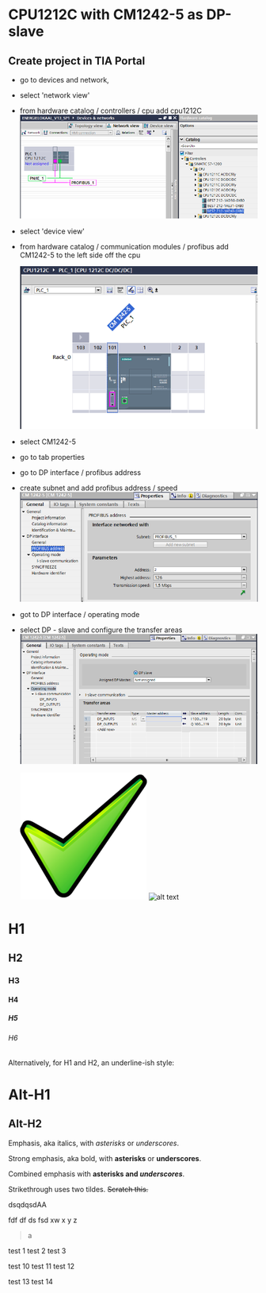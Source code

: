 # CPU1212C with CM1242-5 as DP-slave

## Create project in TIA Portal

* go to devices and network,
* select 'network view'
* from hardware catalog / controllers / cpu add cpu1212C
  ![alt text](Images/addCpu.png?raw=true "add cpu")


* select 'device view'
* from hardware catalog / communication modules / profibus add CM1242-5 to the left side off the cpu

  ![alt text](Images/deviceView.png?raw=true "")
* select CM1242-5
* go to tab properties
* go to DP interface / profibus address
* create subnet and add profibus address / speed
  ![alt text](Images/profibusAddress.png?raw=true "")
* got to DP interface / operating mode
* select DP - slave and configure the transfer areas
  ![alt text](Images/operatingMode.png?raw=true "")






  ![alt text](/WebApplication1/WebApplication1/Images/Ok-icon.png?raw=true "add cpu")
  ![alt text](/Images/Ok-icon.png?raw=true "add cpu")







# H1
## H2
### H3
#### H4
##### H5
###### H6

Alternatively, for H1 and H2, an underline-ish style:

Alt-H1
======

Alt-H2
------

Emphasis, aka italics, with *asterisks* or _underscores_.

Strong emphasis, aka bold, with **asterisks** or __underscores__.

Combined emphasis with **asterisks and _underscores_**.

Strikethrough uses two tildes. ~~Scratch this.~~


dsqdqsdAA

fdf
df
ds
fsd
xw
x
y
z
>a

test 1
test 2
test 3

test 10
test 11
test 12

test 13
test 14
